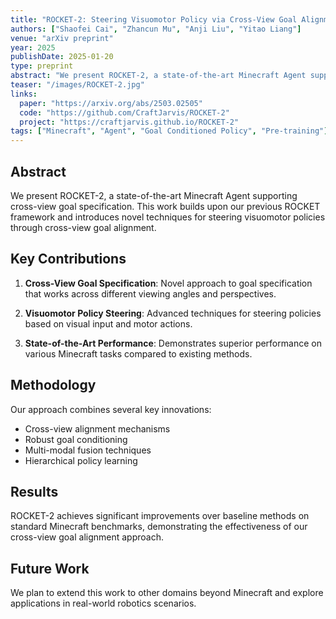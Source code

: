 ```yaml
---
title: "ROCKET-2: Steering Visuomotor Policy via Cross-View Goal Alignment"
authors: ["Shaofei Cai", "Zhancun Mu", "Anji Liu", "Yitao Liang"]
venue: "arXiv preprint"
year: 2025
publishDate: 2025-01-20
type: preprint
abstract: "We present ROCKET-2, a state-of-the-art Minecraft Agent supporting cross-view goal specification."
teaser: "/images/ROCKET-2.jpg"
links:
  paper: "https://arxiv.org/abs/2503.02505"
  code: "https://github.com/CraftJarvis/ROCKET-2"
  project: "https://craftjarvis.github.io/ROCKET-2"
tags: ["Minecraft", "Agent", "Goal Conditioned Policy", "Pre-training"]
---
```


## Abstract

We present ROCKET-2, a state-of-the-art Minecraft Agent supporting cross-view goal specification. This work builds upon our previous ROCKET framework and introduces novel techniques for steering visuomotor policies through cross-view goal alignment.

## Key Contributions

1. **Cross-View Goal Specification**: Novel approach to goal specification that works across different viewing angles and perspectives.

2. **Visuomotor Policy Steering**: Advanced techniques for steering policies based on visual input and motor actions.

3. **State-of-the-Art Performance**: Demonstrates superior performance on various Minecraft tasks compared to existing methods.

## Methodology

Our approach combines several key innovations:

- Cross-view alignment mechanisms
- Robust goal conditioning
- Multi-modal fusion techniques
- Hierarchical policy learning

## Results

ROCKET-2 achieves significant improvements over baseline methods on standard Minecraft benchmarks, demonstrating the effectiveness of our cross-view goal alignment approach.

## Future Work

We plan to extend this work to other domains beyond Minecraft and explore applications in real-world robotics scenarios.

